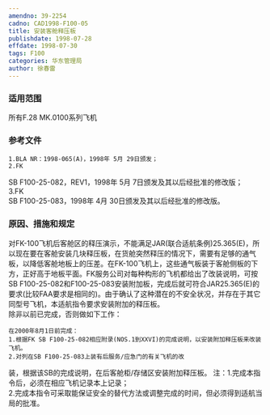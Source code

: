 ```yaml
---
amendno: 39-2254  
cadno: CAD1998-F100-05  
title: 安装客舱释压板  
publishdate: 1998-07-28  
effdate: 1998-07-30  
tags: F100  
categories: 华东管理局  
author: 徐春雷  
---
```

  
### 适用范围  
所有F.28 MK.0100系列飞机  
  
<!--more-->  
### 参考文件  
    1.BLA NR：1998-065(A)，1998年 5月 29日颁发；  
    2.FK  
SB F100-25-082，REV1，1998年 5月 7日颁发及其以后经批准的修改版；  
    3.FK  
SB F100-25-083，1998年 4月 30日颁发及其以后经批准的修改版。  
  
### 原因、措施和规定  
对FK-100飞机后客舱区的释压演示，不能满足JAR(联合适航条例)25.365(E)，所以现在要在客舱安装几块释压板，在货舱突然释压的情况下，需要有足够的通气板，以降低客舱地板上的压差。在FK-100飞机上，这些通气板装于客舱侧板的下方，正好高于地板平面。FK服务公司对每种构形的飞机都给出了改装说明，可按SB F100-25-082和F100-25-083安装附加板，完成后就可符合JAR25.365(E)的要求(比较FAA要求是相同的)。由于确认了这种潜在的不安全状况，并存在于其它同型号飞机，本适航指令要求安装附加的释压板。  
    除非以前已完成，否则做如下工作：  
  
    在2000年8月1日前完成：  
    1.根据FK SB F100-25-082相应附录(NOS.1到XXVI)的完成说明，以安装附加释压板来改装飞机。  
    2.对列在SB F100-25-083上装有后服务/应急门的有关飞机的改  
装，根据该SB的完成说明，在后客舱柜/存储区安装附加释压板。     注：1.完成本指令后，必须在相应飞机记录本上记录；  
        2.完成本指令可采取能保证安全的替代方法或调整完成的时间，但必须得到适航当局的批准。  
